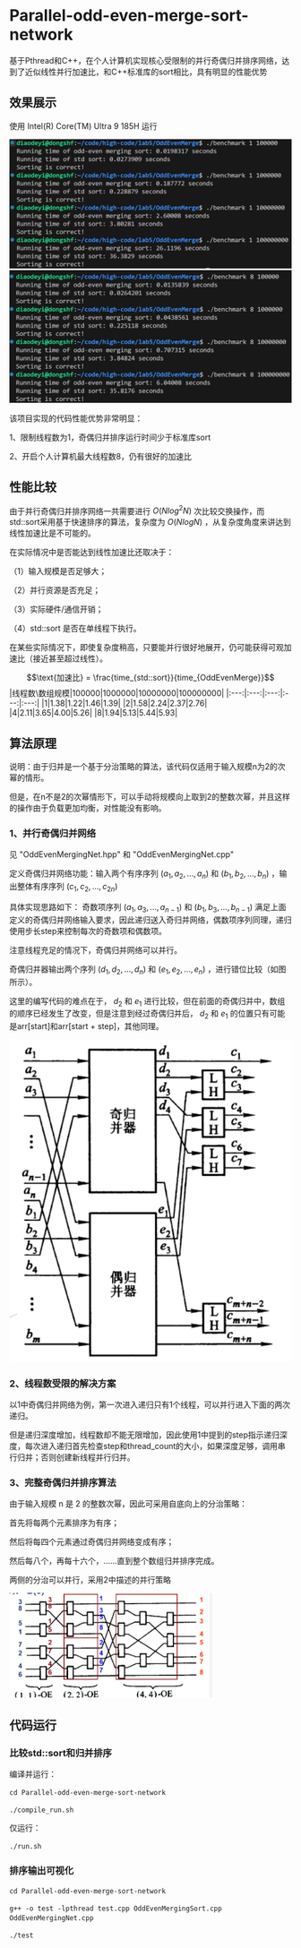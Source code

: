 # Parallel-odd-even-merge-sort-network
基于Pthread和C++，在个人计算机实现核心受限制的并行奇偶归并排序网络，达到了近似线性并行加速比，和C++标准库的sort相比，具有明显的性能优势

## 效果展示

使用 Intel(R) Core(TM) Ultra 9 185H 运行

![](img1.png)
![](img2.png)

该项目实现的代码性能优势非常明显：

1、限制线程数为1，奇偶归并排序运行时间少于标准库sort

2、开启个人计算机最大线程数8，仍有很好的加速比

## 性能比较

由于并行奇偶归并排序网络一共需要进行 $O(Nlog^2N)$ 次比较交换操作，而std::sort采用基于快速排序的算法，复杂度为 $O(NlogN)$ ，从复杂度角度来讲达到线性加速比是不可能的。

在实际情况中是否能达到线性加速比还取决于：

（1）输入规模是否足够大；

（2）并行资源是否充足；

（3）实际硬件/通信开销；

（4）std::sort 是否在单线程下执行。

在某些实际情况下，即使复杂度稍高，只要能并行很好地展开，仍可能获得可观加速比（接近甚至超过线性）。

$$\text{加速比} = \frac{time_{std::sort}}{time_{OddEvenMerge}}$$
|线程数\数组规模|100000|1000000|10000000|100000000|
|:---:|:---:|:---:|:---:|:---:|
|1|1.38|1.22|1.46|1.39|
|2|1.58|2.24|2.37|2.76|
|4|2.11|3.65|4.00|5.26|
|8|1.94|5.13|5.44|5.93|

## 算法原理

说明：由于归并是一个基于分治策略的算法，该代码仅适用于输入规模n为2的次幂的情形。

但是，在n不是2的次幂情形下，可以手动将规模向上取到2的整数次幂，并且这样的操作由于负载更加均衡，对性能没有影响。

### 1、并行奇偶归并网络
见 "OddEvenMergingNet.hpp" 和 "OddEvenMergingNet.cpp"

定义奇偶归并网络功能：输入两个有序序列 $(a_1, a_2, ..., a_n)$ 和 $(b_1, b_2, ..., b_n)$ ，输出整体有序序列 $(c_1, c_2, ..., c_{2n})$ 

具体实现思路如下：
奇数项序列 $(a_1, a_3, ..., a_{n-1})$ 和 $(b_1, b_3, ..., b_{n-1})$ 满足上面定义的奇偶归并网络输入要求，因此递归送入奇归并网络，偶数项序列同理，递归使用步长step来控制每次的奇数项和偶数项。

注意线程充足的情况下，奇偶归并网络可以并行。

奇偶归并器输出两个序列 $(d_1, d_2, ..., d_n)$ 和 $(e_1, e_2, ..., e_n)$ ，进行错位比较（如图所示）。

这里的编写代码的难点在于， $d_2$ 和 $e_1$ 进行比较，但在前面的奇偶归并中，数组的顺序已经发生了改变，但是注意到经过奇偶归并后， $d_2$ 和 $e_1$ 的位置只有可能是arr[start]和arr[start + step]，其他同理。


![](img3.png)

### 2、线程数受限的解决方案

以1中奇偶归并网络为例，第一次进入递归只有1个线程，可以并行进入下面的两次递归。

但是递归深度增加，线程数却不能无限增加，因此使用1中提到的step指示递归深度，每次进入递归首先检查step和thread_count的大小，如果深度足够，调用串行归并；否则创建新线程并行归并。

### 3、完整奇偶归并排序算法
由于输入规模 n 是 2 的整数次幂，因此可采用自底向上的分治策略：

首先将每两个元素排序为有序；

然后将每四个元素通过奇偶归并网络变成有序；

然后每八个，再每十六个，……直到整个数组归并排序完成。

两侧的分治可以并行，采用2中描述的并行策略

![](img4.png)

## 代码运行

### 比较std::sort和归并排序

编译并运行：

```cd Parallel-odd-even-merge-sort-network```

```./compile_run.sh```

仅运行：

```./run.sh```

### 排序输出可视化

```cd Parallel-odd-even-merge-sort-network```

```g++ -o test -lpthread test.cpp OddEvenMergingSort.cpp OddEvenMergingNet.cpp```

```./test```
